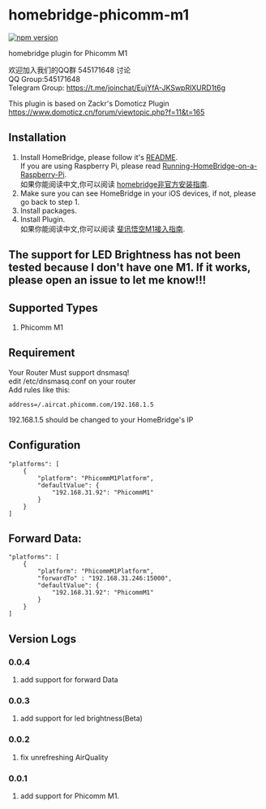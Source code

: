 # homebridge-phicomm-m1

[![npm version](https://badge.fury.io/js/homebridge-phicomm-m1.svg)](https://badge.fury.io/js/homebridge-phicomm-m1)

homebridge plugin for Phicomm M1
  
欢迎加入我们的QQ群 545171648 讨论  
QQ Group:545171648  
Telegram Group: https://t.me/joinchat/EujYfA-JKSwpRlXURD1t6g  

This plugin is based on Zackr's Domoticz Plugin  
https://www.domoticz.cn/forum/viewtopic.php?f=11&t=165  

## Installation
1. Install HomeBridge, please follow it's [README](https://github.com/nfarina/homebridge/blob/master/README.md).   
If you are using Raspberry Pi, please read [Running-HomeBridge-on-a-Raspberry-Pi](https://github.com/nfarina/homebridge/wiki/Running-HomeBridge-on-a-Raspberry-Pi).   
如果你能阅读中文,你可以阅读 [homebridge非官方安装指南](https://homekit.loli.ren).
2. Make sure you can see HomeBridge in your iOS devices, if not, please go back to step 1.   
3. Install packages.   
4. Install Plugin.   
如果你能阅读中文,你可以阅读 [斐讯悟空M1接入指南](https://homekit.loli.ren/docs/show/78).

## The support for LED Brightness has not been tested because I don't have one M1. If it works, please open an issue to let me know!!!

## Supported Types
1. Phicomm M1

## Requirement  
Your Router Must support dnsmasq!  
edit /etc/dnsmasq.conf on your router  
Add rules like this:
```
address=/.aircat.phicomm.com/192.168.1.5
```
192.168.1.5 should be changed to your HomeBridge's IP

## Configuration
```
"platforms": [
    {
        "platform": "PhicommM1Platform",
        "defaultValue": {
            "192.168.31.92": "PhicommM1"
        }
    }
]
```

## Forward Data:
```
"platforms": [
    {
        "platform": "PhicommM1Platform",
        "forwardTo" : "192.168.31.246:15000",
        "defaultValue": {
            "192.168.31.92": "PhicommM1"
        }
    }
]
```

## Version Logs 
### 0.0.4
1. add support for forward Data
### 0.0.3
1. add support for led brightness(Beta)
### 0.0.2
1. fix unrefreshing AirQuality
### 0.0.1
1. add support for Phicomm M1.
